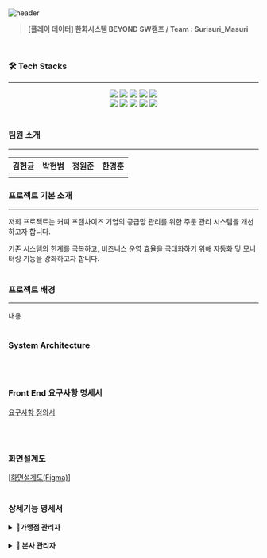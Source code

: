 <br>

![header](https://capsule-render.vercel.app/api?type=venom&height=300&color=FFDC00&text=GIGA%20COFFEE&textBg=false&animation=fadeIn&fontColor=452613&fontSize=80&reversal=false&desc=기억%20속,%20가장%20맛있었던%20한%20모금&descAlignY=80)

> **[플레이 데이터] 한화시스템 BEYOND SW캠프 / Team : Surisuri_Masuri**

<br>

### 🛠️ Tech Stacks

---
<div style="margin: 0 auto; text-align: center;" align= "center">
    <img src="https://img.shields.io/badge/HTML5-E34F26?style=for-the-badge&logo=html5&logoColor=white">
    <img src="https://img.shields.io/badge/CSS3-1572B6?style=for-the-badge&logo=css3&logoColor=white">
    <img src="https://img.shields.io/badge/JavaScript-F7DF1E?style=for-the-badge&logo=javascript&logoColor=black">
    <img src="https://img.shields.io/badge/Vue.js-4FC08D?style=for-the-badge&logo=vue.js&logoColor=white">
    <img src="https://img.shields.io/badge/Pinia-42b883?style=for-the-badge&logo=pinia&logoColor=white">
    <br>
    <img src="https://img.shields.io/badge/Git-F05032?style=for-the-badge&logo=git&logoColor=white">
    <img src="https://img.shields.io/badge/GitHub-100000?style=for-the-badge&logo=github&logoColor=white">
    <img src="https://img.shields.io/badge/MariaDB-003545?style=for-the-badge&logo=mariadb&logoColor=white">
    <img src="https://img.shields.io/badge/Bootstrap-7952B3?style=for-the-badge&logo=bootstrap&logoColor=white">
    <img src="https://img.shields.io/badge/Spring-6DB33F?style=for-the-badge&logo=spring&logoColor=white">
</div>

<br>

### 팀원 소개

---

<div align="center">

| **김현균** | **박현범** | **정원준** | **한경훈** |
| :------: |  :------: | :------: | :------: |
|  |

</div>


### 프로젝트 기본 소개

---
저희 프로젝트는 커피 프랜차이즈 기업의 공급망 관리를 위한 주문 관리 시스템을 개선하고자 합니다.

기존 시스템의 한계를 극복하고, 비즈니스 운영 효율을 극대화하기 위해 자동화 및 모니터링 기능을 강화하고자 합니다.
<br><br>

### 프로젝트 배경

---
내용
<br><br>

### System Architecture



<br><br>

### Front End 요구사항 명세서
[요구사항 정의서](https://docs.google.com/spreadsheets/d/1mO0hrGlxiyJS6M7duXKe6gTWfpthLB1u7dr9gcEcNyw/edit#gid=1526384192)

<br><br>

###  화면설계도
[[화면설계도(Figma)](https://www.figma.com/file/gibflCmudNsrlpFDWKvJxJ/Giga-Coffee?type=design&node-id=0-1&mode=design&t=EAiTX7alUngoUoYI-0)]
<br><br>

###  상세기능 명세서

<details>
<summary><b>🔑가맹점 관리자</b></summary>
<br>

**🙍‍♂️ 회원**
<details>
<br>
<summary><b>회원가입</b></summary>
➡️ storeuuid를 받은 가맹점 관리자는 회원가입 할 수 있다.</br>
➡️ 회원정보[]를 입력 한 후 가입이 가능하다.</br>
<img src="https://github.com/beyond-sw-camp/be02-fin-Surisuri_Masuri-OMS/assets/150201990/988dd9de-8286-4635-8fd7-3f9773ed5037" width="600" height="250"><br>
➡️ 회원이 입력한 이메일로 온 인증메일을 통해 이메일 인증을 완료한 후 로그인이 가능하다.</br>
<img src="https://github.com/beyond-sw-camp/be02-fin-Surisuri_Masuri-OMS/assets/150201990/936a489d-c996-4471-a583-6f54c203c537"  width="600" height="250">
</details>
<br>
<details>
<summary><b>로그인</b></summary>
➡️ 가맹점 관리자가 입력한 이메일로 온 인증메일을 통해 이메일 인증을 완료 한 후 로그인이 가능하다.<br>
<img src="https://github.com/beyond-sw-camp/be02-fin-Surisuri_Masuri-OMS/assets/150201990/c3678178-ecfd-49f1-82d3-d6acec38092a" width="600" height="250">
</details>
<br>
<details>
<summary><b>로그아웃</b></summary>
➡️로그인한 가맹점 관리자는 로그아웃이 가능하다. <br>
<img src="https://github.com/beyond-sw-camp/be02-fin-Surisuri_Masuri-OMS/assets/150201990/dffe7399-5ae4-4678-aba1-627697988097" width="600" height="250">
</details>

---

**🏠 HOME**
<br>
<details>
<summary><b>home</b></summary>
➡️ 가맹점 관리자는 home화면에서 상품잔여재고, 많이팔린 상품, 매출 및 공지사항 확인이 가능하다.<br>
<img src="https://github.com/beyond-sw-camp/be02-fin-Surisuri_Masuri-OMS/assets/150201990/cda06c16-adc8-4bc5-8fef-112eacbac38c" width="600" height="250"">
</details>

---

**📦 상품발주페이지**
<br>
<details>
<summary><b>상품 조회,검색</b></summary>
➡️ 가맹점 관리자는 상품을 조회 및 검색 할 수 있다. 가맹점 관리자는 상품을 장바구니에 담을 수 있다. 장바구니 버튼을 눌러서 장바구니로 이동이 가능하다.<br>
<img src="https://github.com/beyond-sw-camp/be02-fin-Surisuri_Masuri-OMS/assets/150201990/5aa737a2-d080-422e-b3bf-c1f23f59943b" width="600" height="250">
</details>
<br>
<details>
<summary><b>장바구니 이동</b></summary>
➡️ 장바구니 버튼을 눌러서 장바구니로 이동이 가능하다.<br>
<img src="https://github.com/beyond-sw-camp/be02-fin-Surisuri_Masuri-OMS/assets/150201990/98a4f774-36b5-4dfc-8c76-32af9efffddd" width="600" height="250">
</details>

---

**🛒 장바구니**
<details>
<br>
<summary><b>장바구니 삭제</b></summary>
➡️ 가맹점 관리자는 장바구니에 넣은 상품을 확인하고 삭제 할 수 있다.<br>
<img src="https://github.com/beyond-sw-camp/be02-fin-Surisuri_Masuri-OMS/assets/150201990/77db2807-2989-4871-9291-7c7276342170" width="600" height="250">
</details>
<br>
<details>
<summary><b>결제</b></summary>
➡️ 가맹점 관리자는 장바구니에 담은 상품을 결제할 수 있다.<br>
<img src="https://github.com/beyond-sw-camp/be02-fin-Surisuri_Masuri-OMS/assets/150201990/04497e72-1dc1-4cd4-a72e-fbbbee797288" width="600" height="250">
</details>

---

**📄 주문내역 페이지**
<details>
<br>
<summary><b>주문내역 확인</b></summary>
➡️ 가맹점 관리자는 결제한 주문의 내역을 확인할 수 있다.<br>
<img src="https://github.com/beyond-sw-camp/be02-fin-Surisuri_Masuri-OMS/assets/150201990/eec69b50-0297-4298-bd66-bec2e987e1e2" width="600" height="250">
</details>

---

**🙍‍♂️ 마이페이지**
<details>
<br>
<summary><b>개인정보 수정</b></summary>
➡️ 가맹점 관리자는 마이페이지에서 개인정보를 수정 할 수 있다.<br>
<img src="https://github.com/beyond-sw-camp/be02-fin-Surisuri_Masuri-OMS/assets/150201990/d4a04c09-23e8-4ac1-813c-8f89ee4faf5d" width="600" height="250">
</details>

---

**📢 공지사항**
<details>
<br>
<summary><b>공지사항 조회</b></summary>
➡️ 가맹점 관리자는 공지사항을 확인할 수 있다. 상세보기를 눌러서 상세페이지로 이동이 가능하다.<br>
<img src="https://github.com/beyond-sw-camp/be02-fin-Surisuri_Masuri-OMS/assets/150201990/57aa94cc-88cc-403b-abe0-ac2ff7c76170" width="600" height="250">
</details>

---

**📞 문의사항**
<details>
<br>
<summary><b>문의사항 조회</b></summary>
➡️ 문의사항 조회가 가능하다.<br>
<img src="https://github.com/beyond-sw-camp/be02-fin-Surisuri_Masuri-OMS/assets/150201990/0ff2b349-8798-4136-ab70-2299d9da3a62" width="600" height="250">
</details>
<br>
<details>
<summary><b>문의사항 작성</b></summary>
➡️ 가맹점 관리자는 문의사항 작성이 가능하다.<br>
<img src="https://github.com/beyond-sw-camp/be02-fin-Surisuri_Masuri-OMS/assets/150201990/8b404c87-ef9a-4321-aa57-498c80ab6970" width="600" height="250">
</details>
<br>
<details>
<summary><b>문의사항 수정</b></summary>
➡️ 가맹점 관리자는 자신이 작성한 문의사항의 수정이 가능하다.<br>
<img src="https://github.com/beyond-sw-camp/be02-fin-Surisuri_Masuri-OMS/assets/150201990/2f9c611e-7b34-4a44-9c0d-47b79897cee4" width="600" height="250">
</details>
<br>
<details>
<summary><b>문의사항 삭제</b></summary>
➡️ 가맹점 관리자는 자신이 작성한 문의사항의 삭제가 가능하다.<br>
<img src="https://github.com/beyond-sw-camp/be02-fin-Surisuri_Masuri-OMS/assets/150201990/af67d815-b1ea-403b-bd6c-ff1ad7499392" width="600" height="250">
</details>
<br>
</details>
<br>
<details>
<summary><b>🔑 본사 관리자</b></summary>

**🙍‍♂️ 회원**
<br>
<details>
<summary><b>로그인</b></summary>
➡️ 본사관리자는 본사에서 제공 받은 아이디와 비밀번호로 로그인이 가능하다.<br>
<img src="https://github.com/beyond-sw-camp/be02-fin-Surisuri_Masuri-OMS/assets/150201990/3517da9d-b1b2-4020-a5d9-aed2f9117b25" width="600" height="250">
</details>
<br>
<details>
<summary><b>로그아웃</b></summary>
➡️ 로그인한 본사관리자는 로그아웃 할 수 있다.<br>
<img src="https://github.com/beyond-sw-camp/be02-fin-Surisuri_Masuri-OMS/assets/150201990/f45ea3fe-2fd6-45ac-baa0-571420bc820a" width="600" height="250">
</details>

---

**🏠 HOME**
<details>
<summary><b>home</b></summary>
➡️ 본사관리자는 home화면에서 전국가맹점 매출, 창고재고 현황, 가맹점 별 발주액을 알 수 있다.<br>
<img src="https://github.com/beyond-sw-camp/be02-fin-Surisuri_Masuri-OMS/assets/150201990/60810cf5-9cf9-4acd-b20c-d8654cb5d267" width="600" height="250">
</details>

---

**📦 가맹점 조회**
<br>
<details>
<summary><b>가맹점 조회 및 검색</b></summary>
➡️ 가맹점 조회 및 검색이 가능하다.<br>
<img src="https://github.com/beyond-sw-camp/be02-fin-Surisuri_Masuri-OMS/assets/150201990/48920674-aa13-42c5-99ad-82f74079886e" width="600" height="250">
</details>

---

**📄 주문내역**<br>
<details>
<summary><b>주문내역 확인</b></summary>
➡️ 본사관리자는 가맹점들의 주문내역을 확인할 수 있다.
<img src="https://github.com/beyond-sw-camp/be02-fin-Surisuri_Masuri-OMS/assets/150201990/30c31bf9-dea6-4108-a5e7-24737c82bcdb" width="600" height="250">
</details>

---

**🏢 창고**

<br>

<details>
<summary><b>창고 조회 및 검색</b></summary>
➡️ 본사관리자는 창고 조회 및 검색이 가능하다.
<img src="https://github.com/beyond-sw-camp/be02-fin-Surisuri_Masuri-OMS/assets/150201990/219ca3db-cd62-4ae1-bc4d-24a1d4469496" width="600" height="250">
</details><br>
<details>
<summary><b>창고상세 현황</b></summary>
➡️ 창고상세페이지에서 창고별 재고현황이 확인 가능하다.
<img src="(https://github.com/beyond-sw-camp/be02-fin-Surisuri_Masuri-OMS/assets/150201990/c86642d7-88d0-4d25-bed9-e7c5020a4c88" width="600" height="250">
</details><br>

---

**📢 공지사항**
<br>
<details>
<summary><b>공지사항 작성</b></summary>
➡️ 공지사항 작성이 가능하다.<br>
<img src="https://github.com/beyond-sw-camp/be02-fin-Surisuri_Masuri-OMS/assets/150201990/0dcf554b-126c-4a8b-b746-1aa589f4a7f4" width="600" height="250">
</details>
<br>
<details>
<summary><b>공지사항 수정</b></summary>
➡️ 공지사항 수정이 가능하다.<br>
<img src="https://github.com/beyond-sw-camp/be02-fin-Surisuri_Masuri-OMS/assets/150201990/e2b3f21b-12fc-4988-ad7c-2107db0f45d1" width="600" height="250">
</details>
<br>
<details>
<summary><b>공지사항 삭제</b></summary>
➡️ 공지사항 삭제가 가능하다.<br>
<img src="https://github.com/beyond-sw-camp/be02-fin-Surisuri_Masuri-OMS/assets/150201990/114a7ab3-30a2-4b4d-999d-e23dd4395bd9" width="600" height="250">
</details><br>
<details>
<summary><b>공지사항 조회</b></summary>
➡️ 공지사항 조회가 가능하다.<br>
<img src="https://github.com/beyond-sw-camp/be02-fin-Surisuri_Masuri-OMS/assets/150201990/6ef85e37-6053-43d4-8483-502f88360c3b" width="600" height="250">
</details>

---
***📞 문의사항**
<br>
<details>

<summary><b>문의사항 확인 및 답변</b></summary>
➡️ 문의사항을 확인하고 답변 가능하다.<br>
<img src="https://github.com/beyond-sw-camp/be02-fin-Surisuri_Masuri-OMS/assets/150201990/5613d8bb-2bc9-4076-bcc0-3a5936eae275" width="400" height="250">
</details>
</details>





